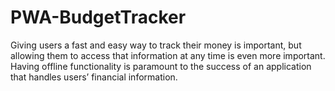# PWA-BudgetTracker
Giving users a fast and easy way to track their money is important, but allowing them to access that information at any time is even more important. Having offline functionality is paramount to the success of an application that handles users’ financial information.
